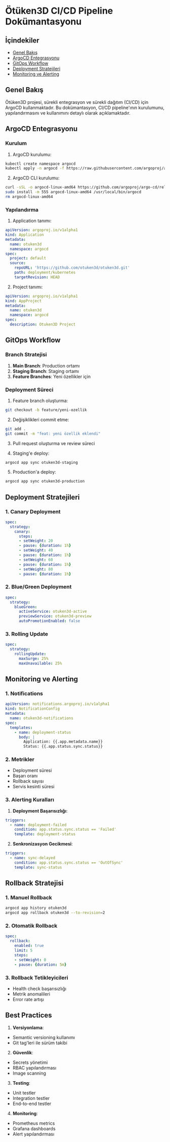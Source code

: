 # Ötüken3D CI/CD Pipeline Dokümantasyonu

## İçindekiler
- [Genel Bakış](#genel-bakış)
- [ArgoCD Entegrasyonu](#argocd-entegrasyonu)
- [GitOps Workflow](#gitops-workflow)
- [Deployment Stratejileri](#deployment-stratejileri)
- [Monitoring ve Alerting](#monitoring-ve-alerting)

## Genel Bakış

Ötüken3D projesi, sürekli entegrasyon ve sürekli dağıtım (CI/CD) için ArgoCD kullanmaktadır. Bu dokümantasyon, CI/CD pipeline'ının kurulumunu, yapılandırmasını ve kullanımını detaylı olarak açıklamaktadır.

## ArgoCD Entegrasyonu

### Kurulum

1. ArgoCD kurulumu:
```bash
kubectl create namespace argocd
kubectl apply -n argocd -f https://raw.githubusercontent.com/argoproj/argo-cd/stable/manifests/install.yaml
```

2. ArgoCD CLI kurulumu:
```bash
curl -sSL -o argocd-linux-amd64 https://github.com/argoproj/argo-cd/releases/latest/download/argocd-linux-amd64
sudo install -m 555 argocd-linux-amd64 /usr/local/bin/argocd
rm argocd-linux-amd64
```

### Yapılandırma

1. Application tanımı:
```yaml
apiVersion: argoproj.io/v1alpha1
kind: Application
metadata:
  name: otuken3d
  namespace: argocd
spec:
  project: default
  source:
    repoURL: 'https://github.com/otuken3d/otuken3d.git'
    path: deployment/kubernetes
    targetRevision: HEAD
```

2. Project tanımı:
```yaml
apiVersion: argoproj.io/v1alpha1
kind: AppProject
metadata:
  name: otuken3d
  namespace: argocd
spec:
  description: Otuken3D Project
```

## GitOps Workflow

### Branch Stratejisi

1. **Main Branch**: Production ortamı
2. **Staging Branch**: Staging ortamı
3. **Feature Branches**: Yeni özellikler için

### Deployment Süreci

1. Feature branch oluşturma:
```bash
git checkout -b feature/yeni-ozellik
```

2. Değişiklikleri commit etme:
```bash
git add .
git commit -m "feat: yeni özellik eklendi"
```

3. Pull request oluşturma ve review süreci

4. Staging'e deploy:
```bash
argocd app sync otuken3d-staging
```

5. Production'a deploy:
```bash
argocd app sync otuken3d-production
```

## Deployment Stratejileri

### 1. Canary Deployment

```yaml
spec:
  strategy:
    canary:
      steps:
      - setWeight: 20
      - pause: {duration: 1h}
      - setWeight: 40
      - pause: {duration: 1h}
      - setWeight: 60
      - pause: {duration: 1h}
      - setWeight: 80
      - pause: {duration: 1h}
```

### 2. Blue/Green Deployment

```yaml
spec:
  strategy:
    blueGreen:
      activeService: otuken3d-active
      previewService: otuken3d-preview
      autoPromotionEnabled: false
```

### 3. Rolling Update

```yaml
spec:
  strategy:
    rollingUpdate:
      maxSurge: 25%
      maxUnavailable: 25%
```

## Monitoring ve Alerting

### 1. Notifications

```yaml
apiVersion: notifications.argoproj.io/v1alpha1
kind: NotificationConfig
metadata:
  name: otuken3d-notifications
spec:
  templates:
    - name: deployment-status
      body: |
        Application: {{.app.metadata.name}}
        Status: {{.app.status.sync.status}}
```

### 2. Metrikler

- Deployment süresi
- Başarı oranı
- Rollback sayısı
- Servis kesinti süresi

### 3. Alerting Kuralları

1. **Deployment Başarısızlığı**:
```yaml
triggers:
  - name: deployment-failed
    condition: app.status.sync.status == 'Failed'
    template: deployment-status
```

2. **Senkronizasyon Gecikmesi**:
```yaml
triggers:
  - name: sync-delayed
    condition: app.status.sync.status == 'OutOfSync'
    template: sync-status
```

## Rollback Stratejisi

### 1. Manuel Rollback

```bash
argocd app history otuken3d
argocd app rollback otuken3d --to-revision=2
```

### 2. Otomatik Rollback

```yaml
spec:
  rollback:
    enabled: true
    limit: 5
    steps:
    - setWeight: 0
    - pause: {duration: 5m}
```

### 3. Rollback Tetikleyicileri

- Health check başarısızlığı
- Metrik anomalileri
- Error rate artışı

## Best Practices

1. **Versiyonlama**:
- Semantic versioning kullanımı
- Git tag'leri ile sürüm takibi

2. **Güvenlik**:
- Secrets yönetimi
- RBAC yapılandırması
- Image scanning

3. **Testing**:
- Unit testler
- Integration testler
- End-to-end testler

4. **Monitoring**:
- Prometheus metrics
- Grafana dashboards
- Alert yapılandırması 